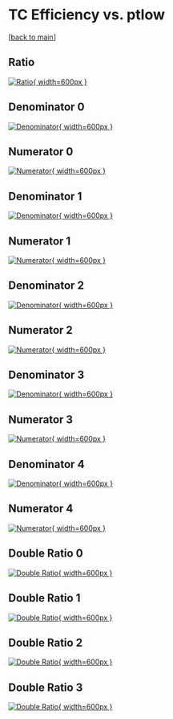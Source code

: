 # TC Efficiency vs. ptlow

[[back to main](./)]



## Ratio

[![Ratio](../mtv/var/TC_vtr_0_1_eff_ptlow.png){ width=600px }](../mtv/var/TC_vtr_0_1_eff_ptlow.pdf)

## Denominator 0

[![Denominator](../mtv/den/TC_vtr_0_1_eff_ptlow_den0.png){ width=600px }](../mtv/den/TC_vtr_0_1_eff_ptlow_den0.pdf)

## Numerator 0

[![Numerator](../mtv/num/TC_vtr_0_1_eff_ptlow_num0.png){ width=600px }](../mtv/num/TC_vtr_0_1_eff_ptlow_num0.pdf)

## Denominator 1

[![Denominator](../mtv/den/TC_vtr_0_1_eff_ptlow_den1.png){ width=600px }](../mtv/den/TC_vtr_0_1_eff_ptlow_den1.pdf)

## Numerator 1

[![Numerator](../mtv/num/TC_vtr_0_1_eff_ptlow_num1.png){ width=600px }](../mtv/num/TC_vtr_0_1_eff_ptlow_num1.pdf)

## Denominator 2

[![Denominator](../mtv/den/TC_vtr_0_1_eff_ptlow_den2.png){ width=600px }](../mtv/den/TC_vtr_0_1_eff_ptlow_den2.pdf)

## Numerator 2

[![Numerator](../mtv/num/TC_vtr_0_1_eff_ptlow_num2.png){ width=600px }](../mtv/num/TC_vtr_0_1_eff_ptlow_num2.pdf)

## Denominator 3

[![Denominator](../mtv/den/TC_vtr_0_1_eff_ptlow_den3.png){ width=600px }](../mtv/den/TC_vtr_0_1_eff_ptlow_den3.pdf)

## Numerator 3

[![Numerator](../mtv/num/TC_vtr_0_1_eff_ptlow_num3.png){ width=600px }](../mtv/num/TC_vtr_0_1_eff_ptlow_num3.pdf)

## Denominator 4

[![Denominator](../mtv/den/TC_vtr_0_1_eff_ptlow_den4.png){ width=600px }](../mtv/den/TC_vtr_0_1_eff_ptlow_den4.pdf)

## Numerator 4

[![Numerator](../mtv/num/TC_vtr_0_1_eff_ptlow_num4.png){ width=600px }](../mtv/num/TC_vtr_0_1_eff_ptlow_num4.pdf)

## Double Ratio 0

[![Double Ratio](../mtv/ratio/TC_vtr_0_1_eff_ptlow_ratio0.png){ width=600px }](../mtv/ratio/TC_vtr_0_1_eff_ptlow_ratio0.pdf)

## Double Ratio 1

[![Double Ratio](../mtv/ratio/TC_vtr_0_1_eff_ptlow_ratio1.png){ width=600px }](../mtv/ratio/TC_vtr_0_1_eff_ptlow_ratio1.pdf)

## Double Ratio 2

[![Double Ratio](../mtv/ratio/TC_vtr_0_1_eff_ptlow_ratio2.png){ width=600px }](../mtv/ratio/TC_vtr_0_1_eff_ptlow_ratio2.pdf)

## Double Ratio 3

[![Double Ratio](../mtv/ratio/TC_vtr_0_1_eff_ptlow_ratio3.png){ width=600px }](../mtv/ratio/TC_vtr_0_1_eff_ptlow_ratio3.pdf)

